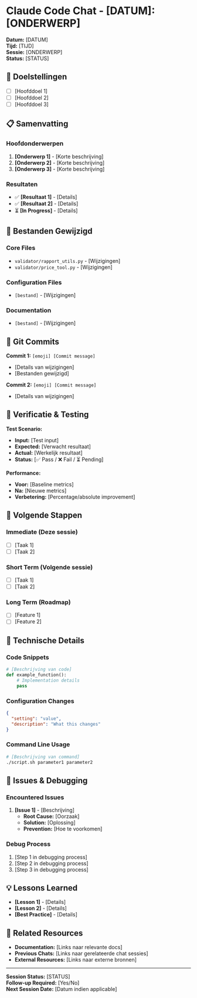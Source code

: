 # Claude Code Chat - [DATUM]: [ONDERWERP]

**Datum:** [DATUM]  
**Tijd:** [TIJD]  
**Sessie:** [ONDERWERP]  
**Status:** [STATUS]

## 🎯 Doelstellingen

- [ ] [Hoofddoel 1]
- [ ] [Hoofddoel 2] 
- [ ] [Hoofddoel 3]

## 📋 Samenvatting

### Hoofdonderwerpen
1. **[Onderwerp 1]** - [Korte beschrijving]
2. **[Onderwerp 2]** - [Korte beschrijving]
3. **[Onderwerp 3]** - [Korte beschrijving]

### Resultaten
- ✅ **[Resultaat 1]** - [Details]
- ✅ **[Resultaat 2]** - [Details]
- ⏳ **[In Progress]** - [Details]

## 📁 Bestanden Gewijzigd

### Core Files
- `validator/rapport_utils.py` - [Wijzigingen]
- `validator/price_tool.py` - [Wijzigingen]

### Configuration Files
- `[bestand]` - [Wijzigingen]

### Documentation
- `[bestand]` - [Wijzigingen]

## 🚀 Git Commits

**Commit 1:** `[emoji] [Commit message]`
- [Details van wijzigingen]
- [Bestanden gewijzigd]

**Commit 2:** `[emoji] [Commit message]` 
- [Details van wijzigingen]

## 🧪 Verificatie & Testing

**Test Scenario:**
- **Input:** [Test input]
- **Expected:** [Verwacht resultaat]
- **Actual:** [Werkelijk resultaat]
- **Status:** [✅ Pass / ❌ Fail / ⏳ Pending]

**Performance:**
- **Voor:** [Baseline metrics]
- **Na:** [Nieuwe metrics]
- **Verbetering:** [Percentage/absolute improvement]

## 🔮 Volgende Stappen

### Immediate (Deze sessie)
- [ ] [Taak 1]
- [ ] [Taak 2]

### Short Term (Volgende sessie)
- [ ] [Taak 1] 
- [ ] [Taak 2]

### Long Term (Roadmap)
- [ ] [Feature 1]
- [ ] [Feature 2]

## 📝 Technische Details

### Code Snippets
```python
# [Beschrijving van code]
def example_function():
    # Implementation details
    pass
```

### Configuration Changes
```json
{
  "setting": "value",
  "description": "What this changes"
}
```

### Command Line Usage
```bash
# [Beschrijving van command]
./script.sh parameter1 parameter2
```

## 🐛 Issues & Debugging

### Encountered Issues
1. **[Issue 1]** - [Beschrijving]
   - **Root Cause:** [Oorzaak]
   - **Solution:** [Oplossing]
   - **Prevention:** [Hoe te voorkomen]

### Debug Process
1. [Step 1 in debugging process]
2. [Step 2 in debugging process]
3. [Step 3 in debugging process]

## 💡 Lessons Learned

- **[Lesson 1]** - [Details]
- **[Lesson 2]** - [Details]
- **[Best Practice]** - [Details]

## 🔗 Related Resources

- **Documentation:** [Links naar relevante docs]
- **Previous Chats:** [Links naar gerelateerde chat sessies]
- **External Resources:** [Links naar externe bronnen]

---

**Session Status:** [STATUS]  
**Follow-up Required:** [Yes/No]  
**Next Session Date:** [Datum indien applicable]